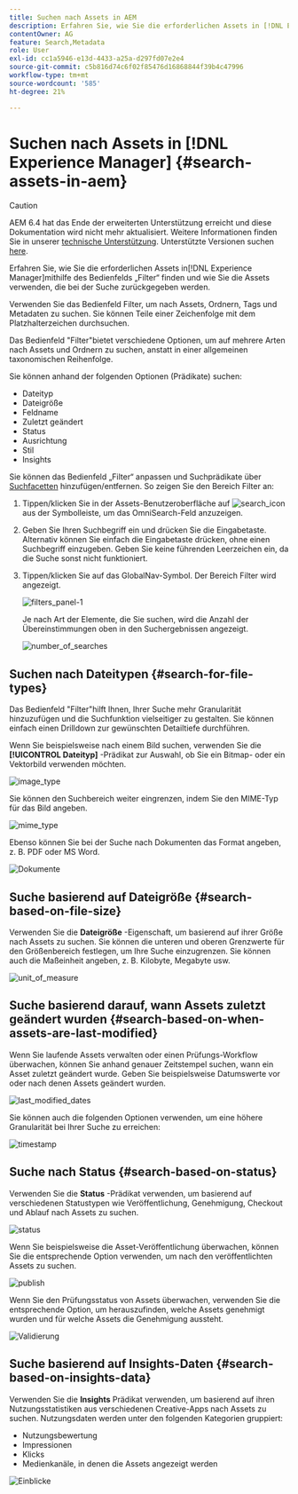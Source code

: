 ```yaml
---
title: Suchen nach Assets in AEM
description: Erfahren Sie, wie Sie die erforderlichen Assets in [!DNL Experience Manager] mithilfe des Bedienfelds „Filter“ finden und wie Sie die Assets verwenden, die bei der Suche zurückgegeben werden.
contentOwner: AG
feature: Search,Metadata
role: User
exl-id: cc1a5946-e13d-4433-a25a-d297fd07e2e4
source-git-commit: c5b816d74c6f02f85476d16868844f39b4c47996
workflow-type: tm+mt
source-wordcount: '585'
ht-degree: 21%

---
```


# Suchen nach Assets in [!DNL Experience Manager] {#search-assets-in-aem}

>[!CAUTION]
>
>AEM 6.4 hat das Ende der erweiterten Unterstützung erreicht und diese Dokumentation wird nicht mehr aktualisiert. Weitere Informationen finden Sie in unserer [technische Unterstützung](https://helpx.adobe.com/de/support/programs/eol-matrix.html). Unterstützte Versionen suchen [here](https://experienceleague.adobe.com/docs/?lang=de).

Erfahren Sie, wie Sie die erforderlichen Assets in[!DNL Experience Manager]mithilfe des Bedienfelds „Filter“ finden und wie Sie die Assets verwenden, die bei der Suche zurückgegeben werden.

Verwenden Sie das Bedienfeld Filter, um nach Assets, Ordnern, Tags und Metadaten zu suchen. Sie können Teile einer Zeichenfolge mit dem Platzhalterzeichen durchsuchen.

Das Bedienfeld &quot;Filter&quot;bietet verschiedene Optionen, um auf mehrere Arten nach Assets und Ordnern zu suchen, anstatt in einer allgemeinen taxonomischen Reihenfolge.

Sie können anhand der folgenden Optionen (Prädikate) suchen:

* Dateityp
* Dateigröße
* Feldname
* Zuletzt geändert
* Status
* Ausrichtung
* Stil
* Insights

<!-- TBD keystroke 65 article and port applicable changes here. This content goes. -->

Sie können das Bedienfeld „Filter“ anpassen und Suchprädikate über [Suchfacetten](search-facets.md) hinzufügen/entfernen. So zeigen Sie den Bereich Filter an:

1. Tippen/klicken Sie in der Assets-Benutzeroberfläche auf ![search_icon](assets/search_icon.png) aus der Symbolleiste, um das OmniSearch-Feld anzuzeigen.
1. Geben Sie Ihren Suchbegriff ein und drücken Sie die Eingabetaste. Alternativ können Sie einfach die Eingabetaste drücken, ohne einen Suchbegriff einzugeben. Geben Sie keine führenden Leerzeichen ein, da die Suche sonst nicht funktioniert.

1. Tippen/klicken Sie auf das GlobalNav-Symbol. Der Bereich Filter wird angezeigt.

   ![filters_panel-1](assets/filters_panel-1.png)

   Je nach Art der Elemente, die Sie suchen, wird die Anzahl der Übereinstimmungen oben in den Suchergebnissen angezeigt.

   ![number_of_searches](assets/number_of_searches.png)

## Suchen nach Dateitypen {#search-for-file-types}

Das Bedienfeld &quot;Filter&quot;hilft Ihnen, Ihrer Suche mehr Granularität hinzuzufügen und die Suchfunktion vielseitiger zu gestalten. Sie können einfach einen Drilldown zur gewünschten Detailtiefe durchführen.

Wenn Sie beispielsweise nach einem Bild suchen, verwenden Sie die **[!UICONTROL Dateityp]** -Prädikat zur Auswahl, ob Sie ein Bitmap- oder ein Vektorbild verwenden möchten.

![image_type](assets/image_type.png)

Sie können den Suchbereich weiter eingrenzen, indem Sie den MIME-Typ für das Bild angeben.

![mime_type](assets/mime_type.png)

Ebenso können Sie bei der Suche nach Dokumenten das Format angeben, z. B. PDF oder MS Word.

![Dokumente](assets/documents.png)

## Suche basierend auf Dateigröße {#search-based-on-file-size}

Verwenden Sie die **Dateigröße** -Eigenschaft, um basierend auf ihrer Größe nach Assets zu suchen. Sie können die unteren und oberen Grenzwerte für den Größenbereich festlegen, um Ihre Suche einzugrenzen. Sie können auch die Maßeinheit angeben, z. B. Kilobyte, Megabyte usw.

![unit_of_measure](assets/unit_of_measure.png)

## Suche basierend darauf, wann Assets zuletzt geändert wurden {#search-based-on-when-assets-are-last-modified}

Wenn Sie laufende Assets verwalten oder einen Prüfungs-Workflow überwachen, können Sie anhand genauer Zeitstempel suchen, wann ein Asset zuletzt geändert wurde. Geben Sie beispielsweise Datumswerte vor oder nach denen Assets geändert wurden.

![last_modified_dates](assets/last_modified_dates.png)

Sie können auch die folgenden Optionen verwenden, um eine höhere Granularität bei Ihrer Suche zu erreichen:

![timestamp](assets/timestamp.png)

## Suche nach Status {#search-based-on-status}

Verwenden Sie die **Status** -Prädikat verwenden, um basierend auf verschiedenen Statustypen wie Veröffentlichung, Genehmigung, Checkout und Ablauf nach Assets zu suchen.

![status](assets/status.png)

Wenn Sie beispielsweise die Asset-Veröffentlichung überwachen, können Sie die entsprechende Option verwenden, um nach den veröffentlichten Assets zu suchen.

![publish](assets/publish.png)

Wenn Sie den Prüfungsstatus von Assets überwachen, verwenden Sie die entsprechende Option, um herauszufinden, welche Assets genehmigt wurden und für welche Assets die Genehmigung aussteht.

![Validierung](assets/approval.png)

## Suche basierend auf Insights-Daten {#search-based-on-insights-data}

Verwenden Sie die **Insights** Prädikat verwenden, um basierend auf ihren Nutzungsstatistiken aus verschiedenen Creative-Apps nach Assets zu suchen. Nutzungsdaten werden unter den folgenden Kategorien gruppiert:

* Nutzungsbewertung
* Impressionen
* Klicks
* Medienkanäle, in denen die Assets angezeigt werden

![Einblicke](assets/insights.png)
